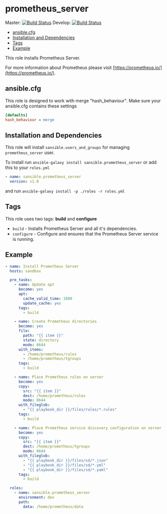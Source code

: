 # prometheus_server

Master: [![Build Status](https://travis-ci.org/sansible/prometheus_server.svg?branch=master)](https://travis-ci.org/sansible/prometheus_server)
Develop: [![Build Status](https://travis-ci.org/sansible/prometheus_server.svg?branch=develop)](https://travis-ci.org/sansible/prometheus_server)

* [ansible.cfg](#ansible-cfg)
* [Installation and Dependencies](#installation-and-dependencies)
* [Tags](#tags)
* [Example](#example)

This role installs Prometheus Server.

For more information about Prometheus please visit
[https://prometheus.io/](https://prometheus.io/).



## ansible.cfg

This role is designed to work with merge "hash_behaviour". Make sure your ansible.cfg contains these settings

```INI
[defaults]
hash_behaviour = merge
```


## Installation and Dependencies

This role will install `sansible.users_and_groups` for managing `prometheus_server` user.

To install run `ansible-galaxy install sansible.prometheus_server` or add this to your `roles.yml`

```YAML
- name: sansible.prometheus_server
  version: v1.0
```

and run `ansible-galaxy install -p ./roles -r roles.yml`


## Tags

This role uses two tags: **build** and **configure**

* `build` - Installs Prometheus Server and all it's dependencies.
* `configure` - Configure and ensures that the Prometheus Server service is running.


## Example

```YAML
- name: Install Prometheus Server
  hosts: sandbox

  pre_tasks:
    - name: Update apt
      become: yes
      apt:
        cache_valid_time: 1800
        update_cache: yes
      tags:
        - build

    - name: Create Prometheus directories
      become: yes
      file:
        path: "{{ item }}"
        state: directory
        mode: 0644
      with_items:
        - /home/prometheus/rules
        - /home/prometheus/tgroups
      tags:
        - build

    - name: Place Prometheus rules on server
      become: yes
      copy:
        src: "{{ item }}"
        dest: /home/prometheus/rules
        mode: 0644
      with_fileglob:
        - "{{ playbook_dir }}/files/rules/*.rules"
      tags:
        - build

    - name: Place Prometheus service discovery configuration on server
      become: yes
      copy:
        src: "{{ item }}"
        dest: /home/prometheus/tgroups
        mode: 0644
      with_fileglob:
        - "{{ playbook_dir }}/files/sd/*.json"
        - "{{ playbook_dir }}/files/sd/*.yml"
        - "{{ playbook_dir }}/files/sd/*.yaml"
      tags:
        - build

  roles:
    - name: sansible.prometheus_server
      environment: dev
      path:
        data: /home/prometheus/data
```
